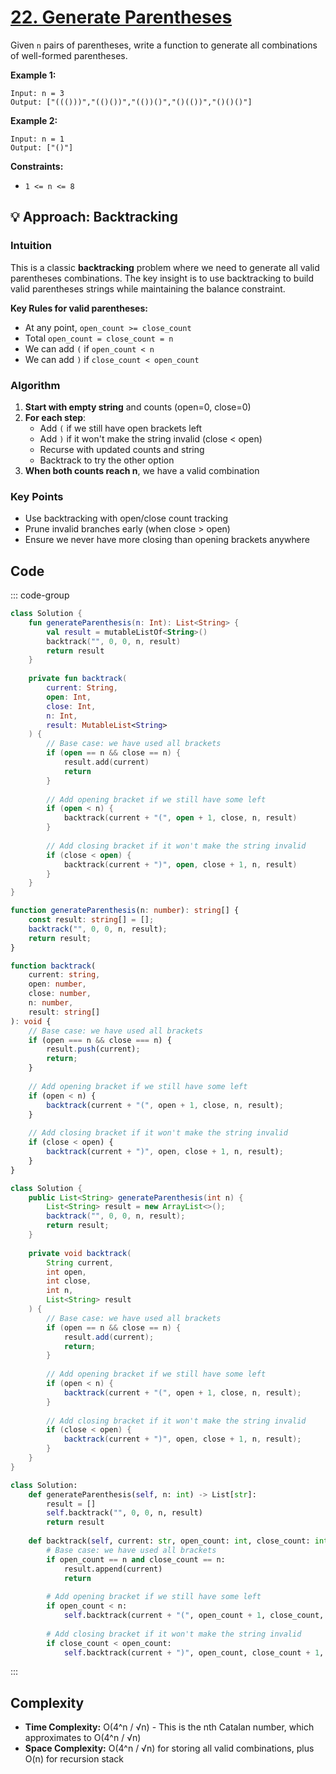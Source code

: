 # [22. Generate Parentheses](https://leetcode.com/problems/generate-parentheses/description/?envType=study-plan-v2&envId=top-interview-150)

Given <code>n</code> pairs of parentheses, write a function to generate all combinations of well-formed parentheses.

**Example 1:** 

```
Input: n = 3
Output: ["((()))","(()())","(())()","()(())","()()()"]
```

**Example 2:** 

```
Input: n = 1
Output: ["()"]
```

**Constraints:** 

- <code>1 <= n <= 8</code>

## 💡 Approach: Backtracking

### Intuition

This is a classic **backtracking** problem where we need to generate all valid parentheses combinations. The key insight is to use backtracking to build valid parentheses strings while maintaining the balance constraint.

**Key Rules for valid parentheses:**
- At any point, `open_count >= close_count`
- Total `open_count = close_count = n`
- We can add `(` if `open_count < n`
- We can add `)` if `close_count < open_count`

### Algorithm

1. **Start with empty string** and counts (open=0, close=0)
2. **For each step**:
   - Add `(` if we still have open brackets left
   - Add `)` if it won't make the string invalid (close < open)
   - Recurse with updated counts and string
   - Backtrack to try the other option
3. **When both counts reach n**, we have a valid combination

### Key Points

- Use backtracking with open/close count tracking
- Prune invalid branches early (when close > open)
- Ensure we never have more closing than opening brackets anywhere

## Code

::: code-group

```kotlin [Kotlin]
class Solution {
    fun generateParenthesis(n: Int): List<String> {
        val result = mutableListOf<String>()
        backtrack("", 0, 0, n, result)
        return result
    }
    
    private fun backtrack(
        current: String,
        open: Int,
        close: Int,
        n: Int,
        result: MutableList<String>
    ) {
        // Base case: we have used all brackets
        if (open == n && close == n) {
            result.add(current)
            return
        }
        
        // Add opening bracket if we still have some left
        if (open < n) {
            backtrack(current + "(", open + 1, close, n, result)
        }
        
        // Add closing bracket if it won't make the string invalid
        if (close < open) {
            backtrack(current + ")", open, close + 1, n, result)
        }
    }
}
```

```typescript [TypeScript]
function generateParenthesis(n: number): string[] {
    const result: string[] = [];
    backtrack("", 0, 0, n, result);
    return result;
}

function backtrack(
    current: string,
    open: number,
    close: number,
    n: number,
    result: string[]
): void {
    // Base case: we have used all brackets
    if (open === n && close === n) {
        result.push(current);
        return;
    }
    
    // Add opening bracket if we still have some left
    if (open < n) {
        backtrack(current + "(", open + 1, close, n, result);
    }
    
    // Add closing bracket if it won't make the string invalid
    if (close < open) {
        backtrack(current + ")", open, close + 1, n, result);
    }
}
```

```java [Java]
class Solution {
    public List<String> generateParenthesis(int n) {
        List<String> result = new ArrayList<>();
        backtrack("", 0, 0, n, result);
        return result;
    }
    
    private void backtrack(
        String current,
        int open,
        int close,
        int n,
        List<String> result
    ) {
        // Base case: we have used all brackets
        if (open == n && close == n) {
            result.add(current);
            return;
        }
        
        // Add opening bracket if we still have some left
        if (open < n) {
            backtrack(current + "(", open + 1, close, n, result);
        }
        
        // Add closing bracket if it won't make the string invalid
        if (close < open) {
            backtrack(current + ")", open, close + 1, n, result);
        }
    }
}
```

```python [Python]
class Solution:
    def generateParenthesis(self, n: int) -> List[str]:
        result = []
        self.backtrack("", 0, 0, n, result)
        return result
    
    def backtrack(self, current: str, open_count: int, close_count: int, n: int, result: List[str]) -> None:
        # Base case: we have used all brackets
        if open_count == n and close_count == n:
            result.append(current)
            return
        
        # Add opening bracket if we still have some left
        if open_count < n:
            self.backtrack(current + "(", open_count + 1, close_count, n, result)
        
        # Add closing bracket if it won't make the string invalid
        if close_count < open_count:
            self.backtrack(current + ")", open_count, close_count + 1, n, result)
```

:::

## Complexity

- **Time Complexity:** O(4^n / √n) - This is the nth Catalan number, which approximates to O(4^n / √n)
- **Space Complexity:** O(4^n / √n) for storing all valid combinations, plus O(n) for recursion stack